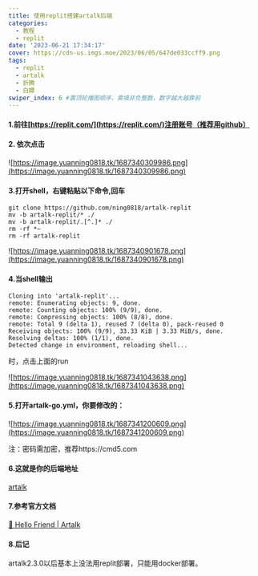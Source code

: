 ```yaml
---
title: 使用replit搭建artalk后端
categories:
  - 教程
  - replit
date: '2023-06-21 17:34:17'
cover: https://cdn-us.imgs.moe/2023/06/05/647de033ccff9.png
tags:
  - replit
  - artalk
  - 折腾
  - 白嫖
swiper_index: 6 #置顶轮播图顺序，需填非负整数，数字越大越靠前
---
```

#### 1.前往[https://replit.com/](https://replit.com/)注册账号（推荐用github）

#### 2. 依次点击


![https://image.yuanning0818.tk/1687340309986.png](https://image.yuanning0818.tk/1687340309986.png)

#### 3.打开shell，右键粘贴以下命令,回车

```shell
git clone https://github.com/ning0818/artalk-replit 
mv -b artalk-replit/* ./ 
mv -b artalk-replit/.[^.]* ./ 
rm -rf *~ 
rm -rf artalk-replit
```

![https://image.yuanning0818.tk/1687340901678.png](https://image.yuanning0818.tk/1687340901678.png)

#### 4.当shell输出

```shell
Cloning into 'artalk-replit'...
remote: Enumerating objects: 9, done.
remote: Counting objects: 100% (9/9), done.
remote: Compressing objects: 100% (8/8), done.
remote: Total 9 (delta 1), reused 7 (delta 0), pack-reused 0
Receiving objects: 100% (9/9), 33.33 KiB | 3.33 MiB/s, done.
Resolving deltas: 100% (1/1), done.
Detected change in environment, reloading shell...
```

时，点击上面的run

![https://image.yuanning0818.tk/1687341043638.png](https://image.yuanning0818.tk/1687341043638.png)

#### 5.打开artalk-go.yml，你要修改的：

![https://image.yuanning0818.tk/1687341200609.png](https://image.yuanning0818.tk/1687341200609.png)

注：密码需加密，推荐https://cmd5.com

#### 6.这就是你的后端地址

[artalk](https://artalk-replit.wyblog.repl.co/)

#### 7.参考官方文档
[👋 Hello Friend | Artalk](https://artalk.js.org/guide/intro.html)

#### 8.后记
artalk2.3.0以后基本上没法用replit部署，只能用docker部署。
